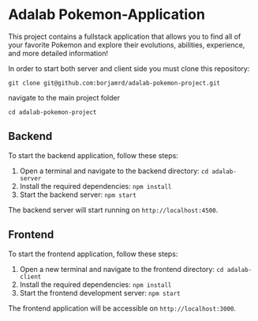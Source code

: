 # Adalab Pokemon-Application

This project contains a fullstack application that allows you to find all of your favorite Pokemon and explore their evolutions, abilities, experience, and more detailed information!

In order to start both server and client side you must clone this repository:

```
git clone git@github.com:borjamrd/adalab-pokemon-project.git
```

navigate to the main project folder

```
cd adalab-pokemon-project
```

## Backend

To start the backend application, follow these steps:

1. Open a terminal and navigate to the backend directory: `cd adalab-server`
2. Install the required dependencies: `npm install`
3. Start the backend server: `npm start`

The backend server will start running on `http://localhost:4500`.

## Frontend

To start the frontend application, follow these steps:

1. Open a new terminal and navigate to the frontend directory: `cd adalab-client`
2. Install the required dependencies: `npm install`
3. Start the frontend development server: `npm start`

The frontend application will be accessible on `http://localhost:3000`.
